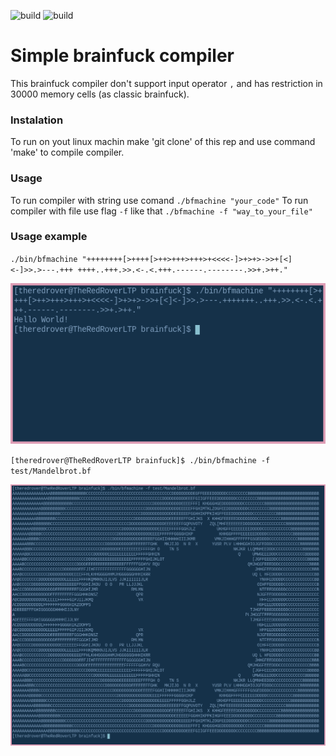 ![build](https://github.com/TheRedRover/brainfuck/actions/workflows/c-cpp.yml/badge.svg?branch=master)
![build](https://github.com/TheRedRover/brainfuck/actions/workflows/test.yml/badge.svg?branch=master)

# Simple brainfuck compiler

This brainfuck compiler don't support input operator `,` and has restriction in 30000 memory cells (as classic brainfuck).

### Instalation

To run on yout linux machin make 'git clone' of this rep and use command 'make' to compile compiler.

### Usage

To run compiler with string use comand ` ./bfmachine "your_code" `
To run compiler with file use flag `-f` like that `./bfmachine -f "way_to_your_file"`


### Usage example

`./bin/bfmachine "++++++++[>++++[>++>+++>+++>+<<<<-]>+>+>->>+[<]<-]>>.>---.+++ ++++..+++.>>.<-.<.+++.------.--------.>>+.>++."`

![HelloWorld](out_examples/hello_world_out.png)

`[theredrover@TheRedRoverLTP brainfuck]$ ./bin/bfmachine -f test/Mandelbrot.bf`

![MandelbrotFractal](out_examples/Mandelbrot_fractal.png)